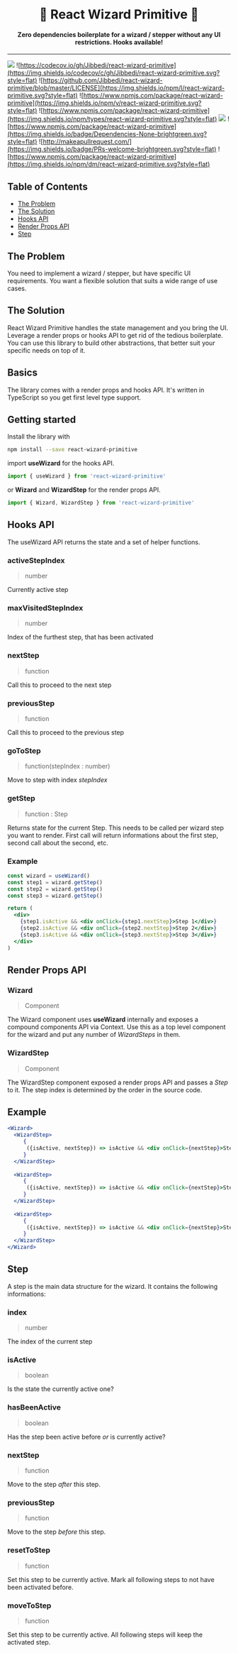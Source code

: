 <h1 align="center">
🧙 React Wizard Primitive 🦕
</h1>

<h4 align="center">
Zero dependencies boilerplate for a wizard / stepper without any UI restrictions. Hooks available!
</h4>

<hr>

![](https://img.shields.io/travis/Jibbedi/react-wizard-primitive.svg?style=flat)
![https://codecov.io/gh/Jibbedi/react-wizard-primitive](https://img.shields.io/codecov/c/gh/Jibbedi/react-wizard-primitive.svg?style=flat)
![https://github.com/Jibbedi/react-wizard-primitive/blob/master/LICENSE](https://img.shields.io/npm/l/react-wizard-primitive.svg?style=flat)
![https://www.npmjs.com/package/react-wizard-primitive](https://img.shields.io/npm/v/react-wizard-primitive.svg?style=flat)
![https://www.npmjs.com/package/react-wizard-primitive](https://img.shields.io/npm/types/react-wizard-primitive.svg?style=flat)
![](https://img.shields.io/bundlephobia/min/react-wizard-primitive.svg?style=flat)
![https://www.npmjs.com/package/react-wizard-primitive](https://img.shields.io/badge/Dependencies-None-brightgreen.svg?style=flat)
![http://makeapullrequest.com/](https://img.shields.io/badge/PRs-welcome-brightgreen.svg?style=flat)
![https://www.npmjs.com/package/react-wizard-primitive](https://img.shields.io/npm/dm/react-wizard-primitive.svg?style=flat)


## Table of Contents
- [The Problem](#the-problem)
- [The Solution](#the-solution)
- [Hooks API](#hooks-api)
- [Render Props API](#render-props-api)
- [Step](#step)

## The Problem
You need to implement a wizard / stepper, but have specific UI requirements.
You want a flexible solution that suits a wide range of use cases.

## The Solution
React Wizard Primitive handles the state management and you bring the UI.
Leverage a render props or hooks API to get rid of the tedious boilerplate.
You can use this library to build other abstractions, that better suit your specific needs on top of it.

## Basics
The library comes with a render props and hooks API. It's written in TypeScript so you get first level
type support.

## Getting started
Install the library with 
```bash
npm install --save react-wizard-primitive
```

import **useWizard** for the hooks API.
```jsx
import { useWizard } from 'react-wizard-primitive'
```

or
**Wizard** and **WizardStep** for the render props API.
```jsx
import { Wizard, WizardStep } from 'react-wizard-primitive'
```

## Hooks API
The useWizard API returns the state and a set of helper functions.

### activeStepIndex
> number

Currently active step

### maxVisitedStepIndex
> number

Index of the furthest step, that has been activated

### nextStep
> function

Call this to proceed to the next step


### previousStep
> function

Call this to proceed to the previous step

### goToStep
> function(stepIndex : number)

Move to step with index *stepIndex*

### getStep
> function : Step

Returns state for the current Step. This needs to be called per wizard step you want to render.
First call will return informations about the first step, second call about the second, etc.

### Example
```jsx
const wizard = useWizard()
const step1 = wizard.getStep()
const step2 = wizard.getStep()
const step3 = wizard.getStep()

return (
  <div>
    {step1.isActive && <div onClick={step1.nextStep}>Step 1</div>}
    {step2.isActive && <div onClick={step2.nextStep}>Step 2</div>}
    {step3.isActive && <div onClick={step3.nextStep}>Step 3</div>}
  </div>
)
```


## Render Props API
### Wizard
> Component

The Wizard component uses **useWizard** internally and exposes a compound components API via Context.
Use this as a top level component for the wizard and put any number of *WizardSteps* in them.

### WizardStep
> Component

The WizardStep component exposed a render props API and passes a *Step* to it.
The step index is determined by the order in the source code.

## Example
```jsx
<Wizard>
  <WizardStep>
     {
      ({isActive, nextStep}) => isActive && <div onClick={nextStep}>Step 1</div>
     }
  </WizardStep>
  
  <WizardStep>
     {
      ({isActive, nextStep}) => isActive && <div onClick={nextStep}>Step 2</div>
     }
  </WizardStep>
  
  <WizardStep>
     {
      ({isActive, nextStep}) => isActive && <div onClick={nextStep}>Step 3</div>
     }
  </WizardStep>
</Wizard>
```

## Step
A step is the main data structure for the wizard.
It contains the following informations:

### index
> number

The index of the current step

### isActive
> boolean

Is the state the currently active one?

### hasBeenActive
> boolean

Has the step been active before *or* is currently active?

### nextStep
> function

Move to the step *after* this step.

### previousStep
> function 

Move to the step *before* this step.

### resetToStep
> function

Set this step to be currently active. Mark all following steps to not have been activated before.

### moveToStep
> function

Set this step to be currently active. All following steps will keep the activated step.




